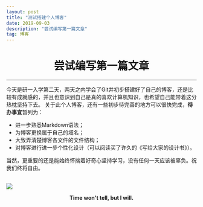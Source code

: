 ```yaml
---
layout: post
title: "测试搭建个人博客"
date: 2019-09-03 
description: "尝试编写第一篇文章"
tag: 博客 
---   
```

# **<center>尝试编写第一篇文章</center>**
***
 今天是研一入学第二天，两天之内学会了Git并初步搭建好了自己的博客，还是比较有成就感的，并且也意识到自己是真的喜欢计算机知识，也希望自己能带着这分热枕坚持下去。
 关于此个人博客，还有一些初步待完善的地方可以很快完成，**待办事宜**暂列为：
 
 - 进一步熟悉Markdown语法；
 - 为博客更换属于自己的域名；
 - 大致弄清楚博客各文件的文件结构；
 - 对博客进行进一步个性化设计（可以阅读买了许久的《写给大家的设计书》）。
 

 当然，更重要的还是能始终怀揣着好奇心坚持学习，没有任何一天应该被辜负。祝我们终将自由。
 <br/><br/>

![](https://gss0.baidu.com/9fo3dSag_xI4khGko9WTAnF6hhy/wenku/q=90;w=500/sign=b6f2b81ede88d43ff6a99df24669ef2e/7dd98d1001e939016bce925573ec54e737d19688.jpg)

**<center>Time won't tell, but I will.</center>**
